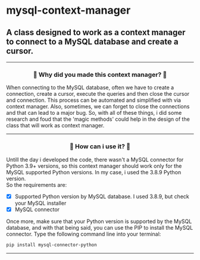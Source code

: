 <h1>mysql-context-manager</h1>
<h2>A class designed to work as a context manager to connect to a MySQL database and create a cursor.</h2>
<hr/>
<!--Intro-->
<div align='center'>
<h3>👻 Why did you made this context manager? 👻</h3>
</div>
<p>When connecting to the MySQL database, often we have to create a connection, create a cursor, execute the queries and then close the cursor and connection. This process can be automated and simplified with via context manager. Also, sometimes, we can forget to close the connections and that can lead to a major bug. So, with all of these things, i did some research and foud that the 'magic methods' could help in the design of the class that will work as context manager.</p>
<hr/>
<!--Requirements-->
<div align='center'>
<h3>🤔 How can i use it? 🤔</h3>
</div>
<p>Untill the day i developed the code, there wasn't a MySQL connector for Python 3.9+ versions, so this context manager should work only for the MySQL supported Python versions. In my case, i used the 3.8.9 Python version.<br/>
So the requirements are:

- [x] Supported Python version by MySQL database. I used 3.8.9, but check your MySQL installer
- [x] MySQL connector

Once more, make sure that your Python version is supported by the MySQL database, and with that being said, you can use the PIP to install the MySQL connector. Type the following command line into your terminal:

```powershell
pip install mysql-connector-python
```
</p>
<hr/>
